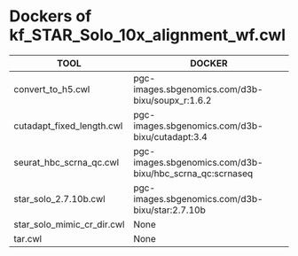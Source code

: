 # Dockers of kf_STAR_Solo_10x_alignment_wf.cwl

TOOL|DOCKER
-|-
convert_to_h5.cwl|pgc-images.sbgenomics.com/d3b-bixu/soupx_r:1.6.2
cutadapt_fixed_length.cwl|pgc-images.sbgenomics.com/d3b-bixu/cutadapt:3.4
seurat_hbc_scrna_qc.cwl|pgc-images.sbgenomics.com/d3b-bixu/hbc_scrna_qc:scrnaseq
star_solo_2.7.10b.cwl|pgc-images.sbgenomics.com/d3b-bixu/star:2.7.10b
star_solo_mimic_cr_dir.cwl|None
tar.cwl|None
